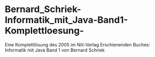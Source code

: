 # Bernard_Schriek-Informatik_mit_Java-Band1-Komplettloesung-
Eine Komplettlösung des 2005 im Nili-Verlag Erschienenden Buches: Informatik mit Java Band 1 von Bernard Schriek
